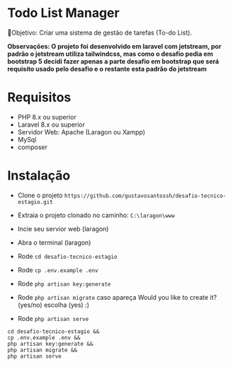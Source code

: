 # Todo List Manager

📌Objetivo: Criar uma sistema de gestão de tarefas (To-do List).

**Observações: O projeto foi desenvolvido em laravel com jetstream, por padrão o jetstream utiliza tailwindcss, mas como o desafio pedia em bootstrap 5 decidi fazer apenas a parte desafio em bootstrap que será requisito usado pelo desafio e o restante esta padrão do jetstream**

# Requisitos

- PHP 8.x ou superior
- Laravel 8.x ou superior
- Servidor Web: Apache (Laragon ou Xampp)
- MySql
- composer

# Instalação

- Clone o projeto `https://github.com/gustavosantossh/desafio-tecnico-estagio.git`

- Extraia o projeto clonado no caminho: `C:\laragon\www` 

- Incie seu servior web (laragon)

- Abra o terminal (laragon) 

- Rode `cd desafio-tecnico-estagio`

- Rode `cp .env.example .env`

- Rode `php artisan key:generate`

- Rode `php artisan migrate` caso apareça   Would you like to create it? (yes/no) escolha (yes)  :)

- Rode `php artisan serve`

````
cd desafio-tecnico-estagio &&
cp .env.example .env &&
php artisan key:generate &&
php artisan migrate &&
php artisan serve
````
